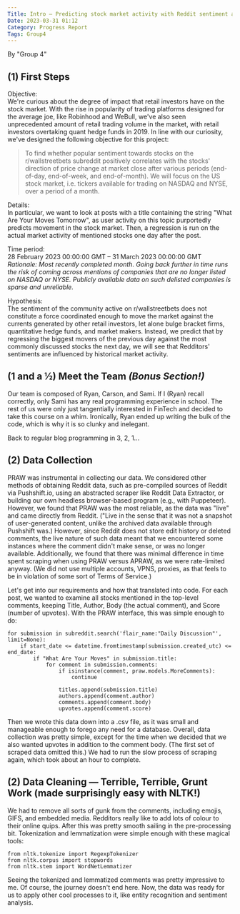 ```yaml
---
Title: Intro — Predicting stock market activity with Reddit sentiment analysis (by "Group 4 Aixchange")
Date: 2023-03-31 01:12
Category: Progress Report
Tags: Group4
---
```


By "Group 4"


## (1) First Steps
Objective:  
We're curious about the degree of impact that retail investors have on the stock market. With the rise in popularity of trading platforms designed for the average joe, like Robinhood and WeBull, we've also seen unprecedented amount of retail trading volume in the market, with retail investors overtaking quant hedge funds in 2019. In line with our curiosity, we've designed the following objective for this project:

> To find whether popular sentiment towards stocks on the r/wallstreetbets subreddit positively correlates with the stocks' direction of price change at market close after various periods (end-of-day, end-of-week, and end-of-month). We will focus on the US stock market, i.e. tickers available for trading on NASDAQ and NYSE, over a period of a month.

Details:  
In particular, we want to look at posts with a title containing the string "What Are Your Moves Tomorrow", as user activity on this topic purportedly predicts movement in the stock market. Then, a regression is run on the actual market activity of mentioned stocks one day after the post.

Time period:  
28 February 2023 00:00:00 GMT – 31 March 2023 00:00:00 GMT  
_Rationale: Most recently completed month. Going back further in time runs the risk of coming across mentions of companies that are no longer listed on NASDAQ or NYSE. Publicly available data on such delisted companies is sparse and unreliable._

Hypothesis:  
The sentiment of the community active on r/wallstreetbets does not constitute a force coordinated enough to move the market against the currents generated by other retail investors, let alone bulge bracket firms, quantitative hedge funds, and market makers. Instead, we predict that by regressing the biggest movers of the previous day against the most commonly discussed stocks the next day, we will see that Redditors' sentiments are influenced by historical market activity.

## (1 and a ½) Meet the Team *(Bonus Section!)*
Our team is composed of Ryan, Carson, and Sami. If I (Ryan) recall correctly, only Sami has any real programming experience in school. The rest of us were only just tangentially interested in FinTech and decided to take this course on a whim. Ironically, Ryan ended up writing the bulk of the code, which is why it is so clunky and inelegant.

Back to regular blog programming in 3, 2, 1...

## (2) Data Collection
PRAW was instrumental in collecting our data. We considered other methods of obtaining Reddit data, such as pre-compiled sources of Reddit via Pushshift.io, using an abstracted scraper like Reddit Data Extractor, or building our own headless browser-based program (e.g., with Puppeteer). However, we found that PRAW was the most reliable, as the data was "live" and came directly from Reddit. ("Live in the sense that it was not a snapshot of user-generated content, unlike the archived data available through Pushshift was.) However, since Reddit does not store edit history or deleted comments, the live nature of such data meant that we encountered some instances where the comment didn't make sense, or was no longer available. Additionally, we found that there was minimal difference in time spent scraping when using PRAW versus APRAW, as we were rate-limited anyway. (We did not use multiple accounts, VPNS, proxies, as that feels to be in violation of some sort of Terms of Service.)

Let's get into our requirements and how that translated into code. For each post, we wanted to examine all stocks mentioned in the top-level comments, keeping Title, Author, Body (the actual comment), and Score (number of upvotes). With the PRAW interface, this was simple enough to do:
```
for submission in subreddit.search('flair_name:"Daily Discussion"', limit=None):
    if start_date <= datetime.fromtimestamp(submission.created_utc) <= end_date:
        if "What Are Your Moves" in submission.title:
            for comment in submission.comments:
                if isinstance(comment, praw.models.MoreComments):
                    continue

                titles.append(submission.title)
                authors.append(comment.author)
                comments.append(comment.body)
                upvotes.append(comment.score)
```
Then we wrote this data down into a .csv file, as it was small and manageable enough to forego any need for a database. Overall, data collection was pretty simple, except for the time when we decided that we also wanted upvotes in addition to the comment body. (The first set of scraped data omitted this.) We had to run the slow process of scraping again, which took about an hour to complete.

## (2) Data Cleaning — Terrible, Terrible, Grunt Work (made surprisingly easy with NLTK!)
We had to remove all sorts of gunk from the comments, including emojis, GIFS, and embedded media. Redditors really like to add lots of colour to their online quips. After this was pretty smooth sailing in the pre-processing bit. Tokenization and lemmatization were simple enough with these magical tools:

```
from nltk.tokenize import RegexpTokenizer
from nltk.corpus import stopwords
from nltk.stem import WordNetLemmatizer
```
Seeing the tokenized and lemmatized comments was pretty impressive to me. Of course, the journey doesn't end here. Now, the data was ready for us to apply other cool processes to it, like entity recognition and sentiment analysis.
